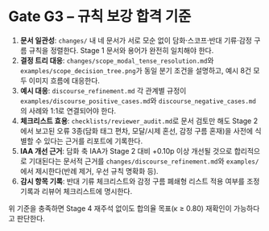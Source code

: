 # Gate G3 – 규칙 보강 합격 기준

1. **문서 일관성**: `changes/` 내 네 문서가 서로 모순 없이 담화·스코프·반대 기류·감정 구름 규칙을 정렬한다. Stage 1 문서와 용어가 완전히 일치해야 한다.
2. **결정 트리 대응**: `changes/scope_modal_tense_resolution.md`와 `examples/scope_decision_tree.png`가 동일 분기 조건을 설명하고, 예시 8건 모두 이미지 흐름에 대응한다.
3. **예시 대응**: `discourse_refinement.md` 각 관계별 규정이 `examples/discourse_positive_cases.md`와 `discourse_negative_cases.md`의 사례와 1:1로 연결되어야 한다.
4. **체크리스트 효용**: `checklists/reviewer_audit.md`로 문서 검토만 해도 Stage 2에서 보고된 오류 3종(담화 태그 편차, 모달/시제 혼선, 감정 구름 혼재)을 사전에 식별할 수 있다는 근거를 리포트에 기록한다.
5. **IAA 개선 근거**: 담화 축 IAA가 Stage 2 대비 +0.10p 이상 개선될 것으로 합리적으로 기대된다는 문서적 근거를 `changes/discourse_refinement.md`와 `examples/`에서 제시한다(반례 제거, 우선 규칙 명확화 등).
6. **감시 항목 기록**: 반대 기류 체크리스트와 감정 구름 폐쇄형 리스트 적용 여부를 조정 기록과 리뷰어 체크리스트에 명시한다.

위 기준을 충족하면 Stage 4 재주석 없이도 합의율 목표(κ ≥ 0.80) 재확인이 가능하다고 판단한다.
